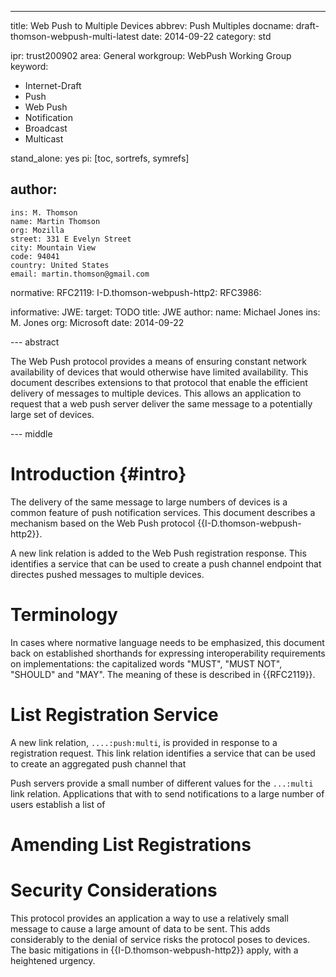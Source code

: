 ---
title: Web Push to Multiple Devices
abbrev: Push Multiples
docname: draft-thomson-webpush-multi-latest
date: 2014-09-22
category: std

ipr: trust200902
area: General
workgroup: WebPush Working Group
keyword:
 - Internet-Draft
 - Push
 - Web Push
 - Notification
 - Broadcast
 - Multicast

stand_alone: yes
pi: [toc, sortrefs, symrefs]

author:
 -
    ins: M. Thomson
    name: Martin Thomson
    org: Mozilla
    street: 331 E Evelyn Street
    city: Mountain View
    code: 94041
    country: United States
    email: martin.thomson@gmail.com

normative:
  RFC2119:
  I-D.thomson-webpush-http2:
  RFC3986:

informative:
  JWE:
    target: TODO
    title: JWE
    author:
      name: Michael Jones
      ins: M. Jones
      org: Microsoft
    date: 2014-09-22



--- abstract

The Web Push protocol provides a means of ensuring constant network availability
of devices that would otherwise have limited availability.  This document
describes extensions to that protocol that enable the efficient delivery of
messages to multiple devices.  This allows an application to request that a web
push server deliver the same message to a potentially large set of devices.

--- middle


# Introduction {#intro}

The delivery of the same message to large numbers of devices is a common feature
of push notification services.  This document describes a mechanism based on the
Web Push protocol {{I-D.thomson-webpush-http2}}.

A new link relation is added to the Web Push registration response.  This
identifies a service that can be used to create a push channel endpoint that
directes pushed messages to multiple devices.


# Terminology

In cases where normative language needs to be emphasized, this document back on
established shorthands for expressing interoperability requirements on
implementations: the capitalized words "MUST", "MUST NOT", "SHOULD" and "MAY".
The meaning of these is described in {{RFC2119}}.


# List Registration Service

A new link relation, `....:push:multi`, is provided in response to a registration
request.  This link relation identifies a service that can be used to create an aggregated push channel that

Push servers provide a small number of different values for the `...:multi` link
relation.  Applications that with to send notifications to a large number of
users establish a list of

# Amending List Registrations


# Security Considerations

This protocol provides an application a way to use a relatively small message to
cause a large amount of data to be sent.  This adds considerably to the denial
of service risks the protocol poses to devices.  The basic mitigations in
{{I-D.thomson-webpush-http2}} apply, with a heightened urgency.
